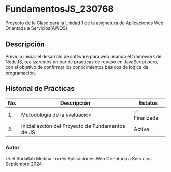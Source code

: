 # FundamentosJS_230768
Proyecto de la Clase para la Unidad 1 de la asignatura de Aplicaciones Web Orientada a Servicios(AWOS)


## Descripción
Previo a iniciar el desarrolo de software para web usando el framework de NodeJS, realizaremos un par de practicas de repaso en JavaScript puro, con el objetivo de confirmar los conocimientos básicos de logica de programación.

## Historial de Prácticas

|No.|Descripción|Estatus|
|--|--|--|
|1.|Metodología de la evaluación|✅ Finalizada|
|2.|Inicialiazción del Proyecto de Fundamentos de JS|Activa|

### Autor
Uriel Abdallah Medina Torres
Aplicaciones Web Orientada a Servicios
Septiembre 2024